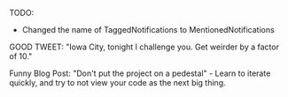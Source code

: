 TODO:
- Changed the name of TaggedNotifications to MentionedNotifications

GOOD TWEET:
"Iowa City, tonight I challenge you.  Get weirder by a factor of 10."

Funny Blog Post:
"Don't put the project on a pedestal" - Learn to iterate quickly, and try to not view
your code as the next big thing.